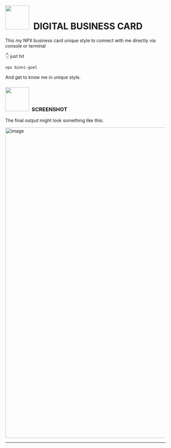 #  <img src="https://github.com/Anmol-Baranwal/Cool-GIFs-For-GitHub/assets/74038190/a2605358-6b87-44ab-87fb-20dcdc5f9ef2" width="75">&nbsp; DIGITAL BUSINESS CARD

This my NPX business card unique style to connect with me directly via console or terminal

👇 just hit

```bash
npx binni-goel
```

And get to know me in unique style.

###  <img src="https://github.com/Anmol-Baranwal/Cool-GIFs-For-GitHub/assets/74038190/2c0eef4b-7b75-42bd-9722-4bea97a2d532" width="75">&nbsp; SCREENSHOT

The final output might look something like this:

<img width="971" alt="image" src="https://github.com/user-attachments/assets/a9472840-42a0-40d6-97e3-238ffc0dbd2e" />

<hr/>
